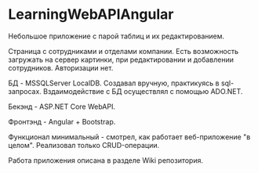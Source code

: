 # LearningWebAPIAngular
Небольшое приложение с парой таблиц и их редактированием. 

Страница с сотрудниками и отделами компании. Есть возможность загружать на сервер картинки, при редактировании и добавлении сотрудников. Авторизации нет.

БД - MSSQLServer LocalDB. Создавал вручную, практикуясь в sql-запросах. Вздаимодействие с БД осуществлял с помощью ADO.NET.

Бекэнд - ASP.NET Core WebAPI.

Фронтэнд - Angular + Bootstrap.

Функционал минимальный - смотрел, как работает веб-приложение "в целом". Реализовал только CRUD-операции.

Работа приложения описана в разделе Wiki репозитория.
